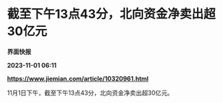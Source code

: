 # 截至下午13点43分，北向资金净卖出超30亿元
**界面快报**

**2023-11-01 06:11**

**https://www.jiemian.com/article/10320961.html**

11月1日下午，截至下午13点43分，北向资金净卖出超30亿元。
